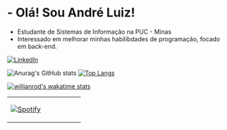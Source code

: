 
# - Olá! Sou André Luiz!

- Estudante de Sistemas de Informação na PUC - Minas
- Interessado em melhorar minhas habilibdades de programação, focado em back-end.

[![LinkedIn](https://img.shields.io/badge/linkedin-%230077B5.svg?style=for-the-badge&logo=linkedin&logoColor=white)](https://linkedin.com/in/andre-luiz-viana-585a35239)




![Anurag's GitHub stats](https://github-readme-stats.vercel.app/api?username=AndreLViana&show_icons=true&theme=dark) 
[![Top Langs](https://github-readme-stats.vercel.app/api/top-langs/?username=AndreLViana&theme=dark)](https://github.com/anuraghazra/github-readme-stats)

   [![willianrod's wakatime stats](https://github-readme-stats.vercel.app/api/wakatime?username=AndreLViana&theme=dark)](https://github.com/anuraghazra/github-readme-stats)
   
   
   
   
   
  <table width="100%"> 
  <tr>
  <td width="50%">

[![Spotify](https://novatorem.vercel.app/api/spotify?background_color=0d1117)](https://open.spotify.com/user/andre652)

     
   














<!---
AndreLViana/AndreLViana is a ✨ special ✨ repository because its `README.md` (this file) appears on your GitHub profile.
You can click the Preview link to take a look at your changes.
--->

